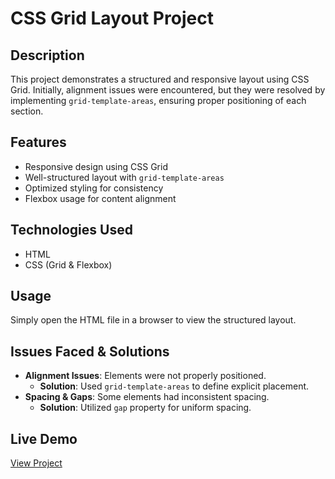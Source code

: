 # CSS Grid Layout Project

## Description
This project demonstrates a structured and responsive layout using CSS Grid. Initially, alignment issues were encountered, but they were resolved by implementing `grid-template-areas`, ensuring proper positioning of each section.

## Features
- Responsive design using CSS Grid
- Well-structured layout with `grid-template-areas`
- Optimized styling for consistency
- Flexbox usage for content alignment

## Technologies Used
- HTML
- CSS (Grid & Flexbox)

## Usage
Simply open the HTML file in a browser to view the structured layout.

## Issues Faced & Solutions
- **Alignment Issues**: Elements were not properly positioned.
  - **Solution**: Used `grid-template-areas` to define explicit placement.
- **Spacing & Gaps**: Some elements had inconsistent spacing.
  - **Solution**: Utilized `gap` property for uniform spacing.

## Live Demo  
[View Project](https://asia272.github.io/Frontend-Mentor/junior/bento-grid-main/)  
